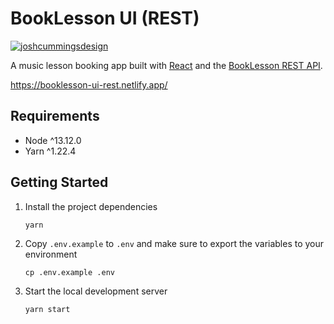 # BookLesson UI (REST)

[![joshcummingsdesign](https://circleci.com/gh/joshcummingsdesign/booklesson-ui-rest.svg?style=svg)](https://circleci.com/gh/joshcummingsdesign/booklesson-ui-rest)

A music lesson booking app built with [React](https://reactjs.org/) and the [BookLesson REST API](https://github.com/joshcummingsdesign/booklesson-api-rest).

https://booklesson-ui-rest.netlify.app/

## Requirements

- Node ^13.12.0
- Yarn ^1.22.4

## Getting Started

1.  Install the project dependencies

        yarn

2.  Copy `.env.example` to `.env` and make sure to export the variables to your environment

        cp .env.example .env

3.  Start the local development server

        yarn start
